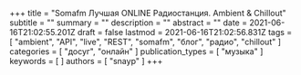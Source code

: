 +++
title = "Somafm Лучшая ONLINE Радиостанция. Ambient & Chillout"
subtitle = ""
summary = ""
description = ""
abstract = ""
date = 2021-06-16T21:02:55.201Z
draft = false
lastmod = 2021-06-16T21:02:56.831Z
tags = [
  "ambient",
  "API",
  "live",
  "REST",
  "somafm",
  "блог",
  "радио",
  "chillout"
]
categories = [ "досуг", "онлайн" ]
publication_types = [ "музыка" ]
keywords = [ ]
authors = [ "snayp" ]
+++


<div class="artplayer-app" style="height: 200px;"></div>

<br/>

<script src="https://cdn.jsdelivr.net/npm/artplayer/dist/artplayer.js"></script>
<link rel="stylesheet" href="/css/artplayer-plugin-playlist.css">
<script src="/js/artplayer-plugin-playlist.js"></script>
<script>
var art = new Artplayer({
    container: '.artplayer-app',
    url: 'http://ice6.somafm.com/groovesalad-256-mp3',
    title: 'One More Time One More Chance',
    volume: 0.5,
    isLive: true,
    muted: false,
    autoplay: true,
    pip: false,
    autoSize: true,
    autoMini: false,
    screenshot: false,
    setting: false,
    loop: true,
    flip: true,
    rotate: true,
    playbackRate: true,
    aspectRatio: true,
    fullscreen: false,
    fullscreenWeb: false,
    subtitleOffset: true,
    miniProgressBar: true,
    localVideo: false,
    localSubtitle: false,
    networkMonitor: true,
    mutex: true,
    light: true,
    backdrop: true,
    theme: '#ffad00',
    lang: 'en',
    moreVideoAttr: {
        crossOrigin: 'anonymous',
    },
    contextmenu: [
        {
            html: 'Custom menu',
            click: function (contextmenu) {
                console.info('You clicked on the custom menu');
                contextmenu.show = false;
            },
        },
    ],
    layers: [
        {
            html: `<img style="width: 100px" src="/img/groovesalad-400.jpg">`,
            click: function () {
                console.info('You clicked on the custom layer');
            },
            style: {
                position: 'absolute',
                top: '20px',
                right: '20px',
                opacity: '.9',
            },
        },
    ],
    highlight: [
        {
            time: 60,
            text: 'One more chance',
        },
        {
            time: 120,
            text: 'tetet',
        },
        {
            time: 180,
            text: 'tertr',
        },
        {
            time: 240,
            text: 'ertert',
        },
        {
            time: 300,
            text: 'ertert',
        },
    ],
    icons: {
        loading: '<img src="/img/LogoFP2010.gif">'
    },
    plugins: [
        artplayerPluginPlaylist([
            {
                title: 'SomaFM - Groove Salad',
                url: 'http://ice2.somafm.com/groovesalad-256-mp3',
            },
            {
                title: 'SomaFM - BeatBlender',
                url: 'http://ice6.somafm.com/beatblender-128-mp3',
            },
            {
                title: 'SomaFM - Heavyweight Reggae',
                url: 'http://ice2.somafm.com/reggae-128-mp3',
            },
        ]),
    ],
});
art.on('hover', function() {
    art.plugins.artplayerPluginPlaylist.show();
    setTimeout(() => {
        art.plugins.artplayerPluginPlaylist.hide();
    }, 4000);
});
</script>
